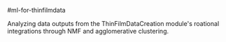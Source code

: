 #ml-for-thinfilmdata
 
Analyzing data outputs from the ThinFilmDataCreation module's roational integrations through NMF and agglomerative clustering.